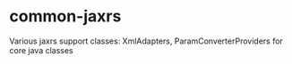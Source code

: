 # common-jaxrs
Various jaxrs support classes: XmlAdapters, ParamConverterProviders for core java classes
